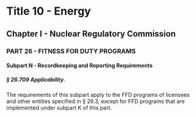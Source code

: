 
# Title 10 - Energy
## Chapter I - Nuclear Regulatory Commission
### PART 26 - FITNESS FOR DUTY PROGRAMS
#### Subpart N - Recordkeeping and Reporting Requirements
##### § 26.709 Applicability.

The requirements of this subpart apply to the FFD programs of licensees and other entities specified in § 26.3, except for FFD programs that are implemented under subpart K of this part.
